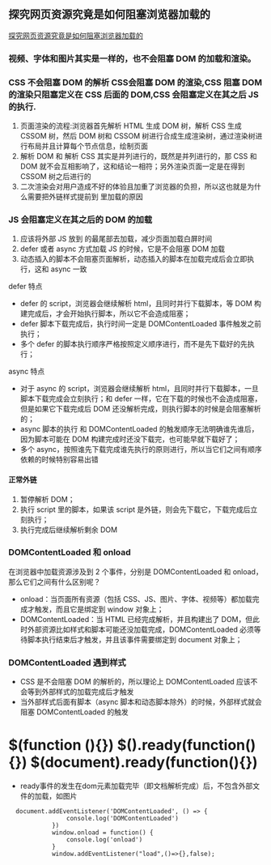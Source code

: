 ## 探究网页资源究竟是如何阻塞浏览器加载的
[探究网页资源究竟是如何阻塞浏览器加载的](https://juejin.cn/post/6914479519394955271#heading-9)

### 视频、字体和图片其实是一样的，也不会阻塞 DOM 的加载和渲染。

### CSS 不会阻塞 DOM 的解析 CSS会阻塞 DOM 的渲染,CSS 阻塞 DOM 的渲染只阻塞定义在 CSS 后面的 DOM,CSS 会阻塞定义在其之后 JS 的执行.
1. 页面渲染的流程:浏览器首先解析 HTML 生成 DOM 树，解析 CSS 生成 CSSOM 树，然后 DOM 树和 CSSOM 树进行合成生成渲染树，通过渲染树进行布局并且计算每个节点信息，绘制页面
2. 解析 DOM 和 解析 CSS 其实是并列进行的，既然是并列进行的，那 CSS 和 DOM 就不会互相影响了，这和结论一相符；另外渲染页面一定是在得到CSSOM 树之后进行的
3. 二次渲染会对用户造成不好的体验且加重了浏览器的负担，所以这也就是为什么需要把外链样式提前到 <head> 里加载的原因

### JS 会阻塞定义在其之后的 DOM 的加载
1. 应该将外部 JS 放到 <body> 的最尾部去加载，减少页面加载白屏时间
2. defer 或者 async 方式加载 JS 的时候，它是不会阻塞 DOM 加载
3. 动态插入的脚本不会阻塞页面解析，动态插入的脚本在加载完成后会立即执行，这和 async 一致

defer 特点

-  defer 的 script，浏览器会继续解析 html，且同时并行下载脚本，等 DOM 构建完成后，才会开始执行脚本，所以它不会造成阻塞；
- defer 脚本下载完成后，执行时间一定是 DOMContentLoaded 事件触发之前执行；
- 多个 defer 的脚本执行顺序严格按照定义顺序进行，而不是先下载好的先执行；

async 特点

- 对于 async 的 script，浏览器会继续解析 html，且同时并行下载脚本，一旦脚本下载完成会立刻执行；和 defer 一样，它在下载的时候也不会造成阻塞，但是如果它下载完成后 DOM 还没解析完成，则执行脚本的时候是会阻塞解析的；
- async 脚本的执行 和 DOMContentLoaded 的触发顺序无法明确谁先谁后，因为脚本可能在 DOM 构建完成时还没下载完，也可能早就下载好了；
- 多个 async，按照谁先下载完成谁先执行的原则进行，所以当它们之间有顺序依赖的时候特别容易出错

#### 正常外链
1. 暂停解析 DOM；
2. 执行 script 里的脚本，如果该 script 是外链，则会先下载它，下载完成后立刻执行；
3. 执行完成后继续解析剩余 DOM


### DOMContentLoaded 和 onload
在浏览器中加载资源涉及到 2 个事件，分别是 DOMContentLoaded 和 onload，那么它们之间有什么区别呢？

- onload：当页面所有资源（包括 CSS、JS、图片、字体、视频等）都加载完成才触发，而且它是绑定到 window 对象上；
- DOMContentLoaded：当 HTML 已经完成解析，并且构建出了 DOM，但此时外部资源比如样式和脚本可能还没加载完成，DOMContentLoaded 必须等待脚本执行结束后才触发，并且该事件需要绑定到 document 对象上；
### DOMContentLoaded 遇到样式
- CSS 是不会阻塞 DOM 的解析的，所以理论上 DOMContentLoaded 应该不会等到外部样式的加载完成后才触发
- 当外部样式后面有脚本（async 脚本和动态脚本除外）的时候，外部样式就会阻塞 DOMContentLoaded 的触发

# $(function (){})  $().ready(function(){}) $(document).ready(function(){})
- ready事件的发生在dom元素加载完毕（即文档解析完成）后，不包含外部文件的加载，如图片
```JS
  document.addEventListener('DOMContentLoaded', () => {
                console.log('DOMContentLoaded')
            })
            window.onload = function() {
                console.log('onload')
            }
            window.addEventListener("load",()=>{},false);


```
